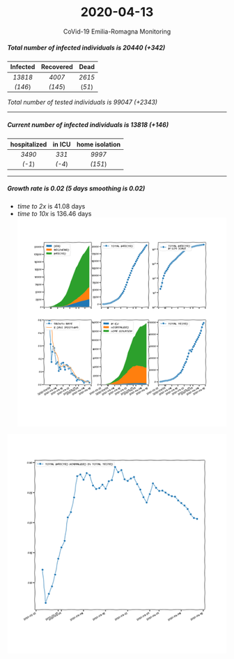 <div align='center'>

# 2020-04-13
CoVid-19 Emilia-Romagna Monitoring
</div>

##### Total number of infected individuals is 20440 (+342)
Infected | Recovered | Dead
:---: | :---: | :---:
*13818* | *4007* | *2615*
*(146*) | *(145*) | (*51*)

*Total number of tested individuals is 99047 (+2343)*
***
##### Current number of infected individuals is 13818 (+146)
hospitalized | in ICU | home isolation
:---: | :---: | :---:
*3490* |*331* |*9997*
*(-1*) |*(-4*) |*(151*)
***
##### Growth rate is 0.02 (5 days smoothing is 0.02)
- *time to 2x* is 41.08 days
- *time to 10x* is 136.46 days
![stats][stats]

![infected_normalized][infected_normalized]

[stats]: stats_Emilia-Romagna.png
[infected_normalized]: infected_normalized_Emilia-Romagna.png
